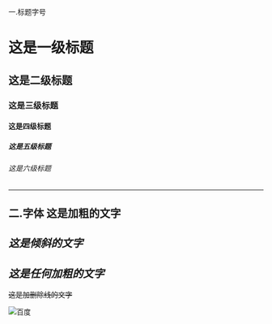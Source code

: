 ﻿一.标题字号 
# 这是一级标题
## 这是二级标题
### 这是三级标题
#### 这是四级标题
##### 这是五级标题
###### 这是六级标题
-----------------------
二.字体 
**这是加粗的文字**
-----------------------
*这是倾斜的文字*
-----------------------
***这是任何加粗的文字***
-----------------------
~~这是加删除线的文字~~

![百度](https://ss0.bdstatic.com/5aV1bjqh_Q23odCf/static/superman/img/logo/bd_logo1_31bdc765.png,百度AI)

